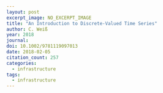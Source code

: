 ```yaml
---
layout: post
excerpt_image: NO_EXCERPT_IMAGE
title: "An Introduction to Discrete-Valued Time Series"
author: C. Weiß
year: 2018
journal: 
doi: 10.1002/9781119097013
date: 2018-02-05
citation_count: 257
categories:
  - infrastructure
tags:
  - infrastructure
---
```

